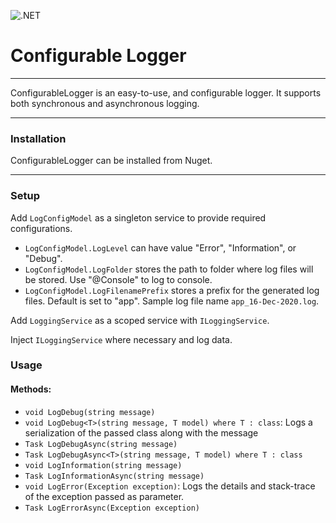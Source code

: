 ![.NET](https://github.com/aditya119/ConfigurableLogger/workflows/.NET/badge.svg)
# Configurable Logger

---

ConfigurableLogger is an easy-to-use, and configurable logger.
It supports both synchronous and asynchronous logging.

---

### Installation

ConfigurableLogger can be installed from Nuget.

---

### Setup

Add `LogConfigModel` as a singleton service to provide required configurations.
- `LogConfigModel.LogLevel` can have value "Error", "Information", or "Debug".
- `LogConfigModel.LogFolder` stores the path to folder where log files will be stored. Use "@Console" to log to console.
- `LogConfigModel.LogFilenamePrefix` stores a prefix for the generated log files. Default is set to "app". Sample log file name `app_16-Dec-2020.log`.

Add `LoggingService` as a scoped service with `ILoggingService`.

Inject `ILoggingService` where necessary and log data.

### Usage

#### Methods:
- `void LogDebug(string message)`
- `void LogDebug<T>(string message, T model) where T : class`: Logs a serialization of the passed class along with the message
- `Task LogDebugAsync(string message)`
- `Task LogDebugAsync<T>(string message, T model) where T : class`
- `void LogInformation(string message)`
- `Task LogInformationAsync(string message)`
- `void LogError(Exception exception)`: Logs the details and stack-trace of the exception passed as parameter.
- `Task LogErrorAsync(Exception exception)`